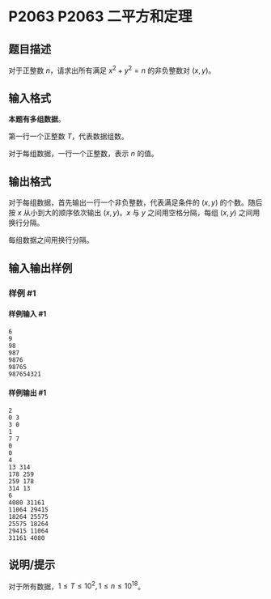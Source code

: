 # P2063 P2063 二平方和定理

## 题目描述

对于正整数 $n$，请求出所有满足 $x^2+y^2=n$ 的非负整数对 $(x,y)$。

## 输入格式

**本题有多组数据**。

第一行一个正整数 $T$，代表数据组数。

对于每组数据，一行一个正整数，表示 $n$ 的值。

## 输出格式

对于每组数据，首先输出一行一个非负整数，代表满足条件的 $(x,y)$ 的个数。随后按 $x$ 从小到大的顺序依次输出 $(x,y)$。$x$ 与 $y$ 之间用空格分隔，每组 $(x,y)$ 之间用换行分隔。

每组数据之间用换行分隔。

## 输入输出样例

### 样例 #1

#### 样例输入 #1

```
6
9
98
987
9876
98765
987654321
```

#### 样例输出 #1

```
2
0 3
3 0
1
7 7
0
0
4
13 314
178 259
259 178
314 13
6
4080 31161
11064 29415
18264 25575
25575 18264
29415 11064
31161 4080
```

## 说明/提示

对于所有数据，$1\le T\le 10^2,1\le n\le 10^{18}$。
